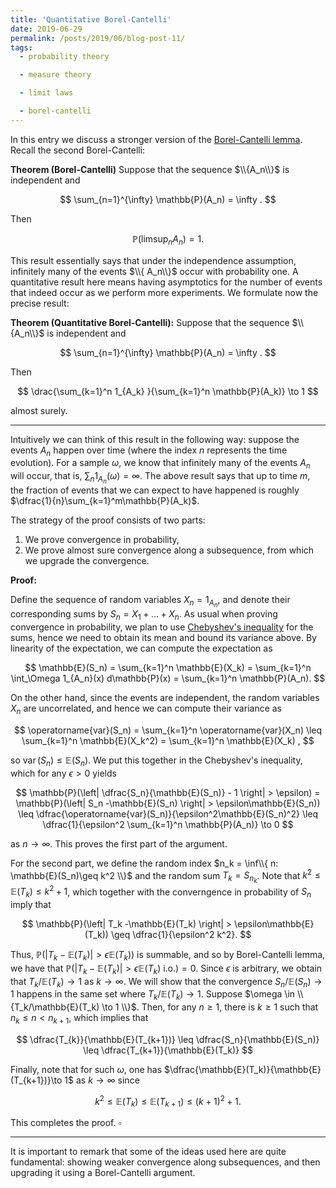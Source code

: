 ```yaml
---
title: 'Quantitative Borel-Cantelli'
date: 2019-06-29
permalink: /posts/2019/06/blog-post-11/
tags:
  - probability theory

  - measure theory

  - limit laws

  - borel-cantelli
---
```


In this entry we discuss a stronger version of the [Borel-Cantelli lemma](posts/2019/05/blog-post-4/). Recall the second Borel-Cantelli:

**Theorem (Borel-Cantelli)** Suppose that the sequence $\\{A_n\\}$ is independent and

$$
\sum_{n=1}^{\infty} \mathbb{P}(A_n) = \infty .
$$

Then

$$
\mathbb{P}\left(\limsup_{n} A_n \right) = 1.
$$

This result essentially says that under the independence assumption, infinitely many of the events $\\{ A_n\\}$ occur with probability one. A quantitative result here means having asymptotics for the number of events that indeed occur as we perform more experiments. We formulate now the precise result:

**Theorem (Quantitative Borel-Cantelli):** Suppose that the sequence $\\{A_n\\}$ is independent and

$$
\sum_{n=1}^{\infty} \mathbb{P}(A_n) = \infty .
$$

Then

$$
\drac{\sum_{k=1}^n 1_{A_k} }{\sum_{k=1}^n \mathbb{P}(A_k)} \to 1
$$

almost surely.

---

Intuitively we can think of this result in the following way: suppose the events $A_n$ happen over time (where the index $n$ represents the time evolution). For a sample $\omega$, we know that infinitely many of the events $A_n$ will occur, that is, $\sum_n 1_{A_n}(\omega) = \infty$. The above result says that up to time $m$, the fraction of events that we can expect to have happened is roughly $\dfrac{1}{n}\sum_{k=1}^m\mathbb{P}(A_k)$.

The strategy of the proof consists of two parts:
1. We prove convergence in probability,
2. We prove almost sure convergence along a subsequence, from which we upgrade the convergence.

**Proof:**

Define the sequence of random variables $X_n = 1_{A_n}$, and denote their corresponding sums by $S_n = X_1 + \dots + X_n$. As usual when proving convergence in probability, we plan to use [Chebyshev's inequality](/posts/2019/05/blog-post-3/) for the sums, hence we need to obtain its mean and bound its variance above. By linearity of the expectation, we can compute the expectation as

$$
\mathbb{E}(S_n) = \sum_{k=1}^n \mathbb{E}(X_k) = \sum_{k=1}^n \int_\Omega 1_{A_n}(x) d\mathbb{P}(x) = \sum_{k=1}^n \mathbb{P}(A_n).
$$

On the other hand, since the events are independent, the random variables $X_n$ are uncorrelated, and hence we can compute their variance as

$$
\operatorname{var}(S_n) = \sum_{k=1}^n \operatorname{var}(X_n) \leq  \sum_{k=1}^n \mathbb{E}(X_k^2) = \sum_{k=1}^n \mathbb{E}(X_k) ,
$$

so $\operatorname{var}(S_n) \leq \mathbb{E}(S_n)$. We put this together in the Chebyshev's inequality, which for any $\epsilon > 0$ yields

$$
\mathbb{P}(\left| \dfrac{S_n}{\mathbb{E}(S_n)} - 1 \right| > \epsilon) = \mathbb{P}(\left| S_n -\mathbb{E}(S_n) \right| > \epsilon\mathbb{E}(S_n)) \leq \dfrac{\operatorname{var}(S_n)}{\epsilon^2\mathbb{E}(S_n)^2} \leq \dfrac{1}{\epsilon^2 \sum_{k=1}^n \mathbb{P}(A_n)} \to 0
$$

as $n\to \infty$. This proves the first part of the argument.

For the second part, we define the random index $n_k = \inf\\{ n: \mathbb{E}(S_n)\geq k^2 \\}$ and the random sum $T_k = S_{n_k}$. Note that $k^2 \leq \mathbb{E}(T_k) \leq k^2 + 1$, which together with the converngence in probability of $S_n$ imply that

$$
\mathbb{P}(\left| T_k -\mathbb{E}(T_k) \right| > \epsilon\mathbb{E}(T_k)) \geq \dfrac{1}{\epsilon^2 k^2}.
$$

Thus, $\mathbb{P}(\left| T_k -\mathbb{E}(T_k) \right| > \epsilon\mathbb{E}(T_k))$ is summable, and so by Borel-Cantelli lemma, we have that $\mathbb{P}(\left| T_k -\mathbb{E}(T_k) \right| > \epsilon\mathbb{E}(T_k) \text{ i.o.}) = 0$. Since $\epsilon$ is arbitrary, we obtain that $T_k/\mathbb{E}(T_k) \to 1$ as $k\to\infty$. We will show that the convergence $S_n/\mathbb{E}(S_n)\to 1$ happens in the same set where $T_k/\mathbb{E}(T_k) \to 1$. Suppose $\omega \in \\{T_k/\mathbb{E}(T_k) \to 1 \\}$. Then, for any $n\geq 1$, there is $k\geq 1$ such that $n_k \leq n < n_{k+1}$, which implies that

$$
\dfrac{T_{k}}{\mathbb{E}(T_{k+1})} \leq \dfrac{S_n}{\mathbb{E}(S_n)} \leq \dfrac{T_{k+1}}{\mathbb{E}(T_k)}
$$

Finally, note that for such $\omega$, one has $\dfrac{\mathbb{E}(T_k)}{\mathbb{E}(T_{k+1})}\to 1$ as $k\to\infty$ since

$$
k^2 \leq \mathbb{E}(T_k)\leq \mathbb{E}(T_{k+1}) \leq (k+1)^2 + 1.
$$

This completes the proof. $\square$

---

It is important to remark that some of the ideas used here are quite fundamental: showing weaker convergence along subsequences, and then upgrading it using a Borel-Cantelli argument. 
